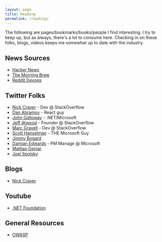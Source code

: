 ```yaml
---
layout: page
title: Reading
permalink: /reading/
---
```


The following are pages/bookmarks/books/people I find interesting. I try to keep up, but as always, there's a lot to consume here. Checking in on these folks, blogs, videos keeps me somewhat up to date with the industry.

## News Sources

- [Hacker News](http://news.ycombinator.com/)
- [The Morning Brew](http://blog.cwa.me.uk/)
- [Reddit Devops](https://www.reddit.com/r/devops/)

## Twitter Folks

- [Nick Craver](https://twitter.com/Nick_Craver) - Dev @ StackOverflow
- [Dan Abramov](https://twitter.com/dan_abramov) - React guy
- [John Galloway](https://twitter.com/jongalloway) - .NET/Microsoft
- [Jeff Atwood](https://twitter.com/codinghorror) - Founder @ StackOverflow
- [Marc Gravell](https://twitter.com/marcgravell) - Dev @ StackOverflow
- [Scott Hanselman](https://twitter.com/shanselman) - THE Microsoft Guy
- [Jimmy Bogard](https://twitter.com/jbogard) 
- [Damian Edwards](https://twitter.com/DamianEdwards) - PM Manage @ Microsoft
- [Mattias Geniar](https://twitter.com/mattiasgeniar)
- [Joel Spolsky](https://twitter.com/spolsky)

## Blogs

- [Nick Craver](https://nickcraver.com/blog/)

## Youtube

- [.NET Foundation](https://www.youtube.com/channel/UCiaZbznpWV1o-KLxj8zqR6A)

## General Resources

- [OWASP](https://www.owasp.org/index.php/Main_Page)